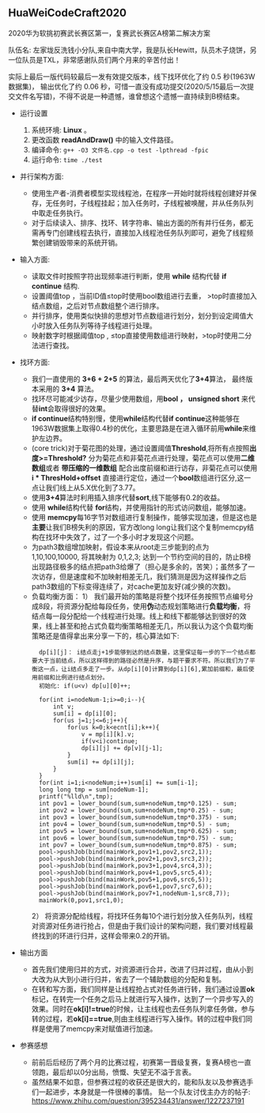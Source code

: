 ## HuaWeiCodeCraft2020
2020华为软挑初赛武长赛区第一，复赛武长赛区A榜第二解决方案 

队伍名: 左家垅反洗钱小分队,来自中南大学，我是队长Hewitt，队员木子烧饼，另一位队员是TXL，非常感谢队员们两个月来的辛苦付出！

实际上最后一版代码较最后一发有效提交版本，线下找环优化了约 0.5 秒(1963W数据集)， 输出优化了约 0.06 秒，可惜一直没有成功提交(2020/5/15最后一次提交文件名写错)，不得不说是一种遗憾，谁曾想这个遗憾一直持续到B榜结束。


* 运行设置
  1. 系统环境: **Linux** 。
  2. 更改函数 **readAndDraw()** 中的输入文件路径。
  3. 编译命令: ``` g++ -O3 文件名.cpp -o test -lpthread -fpic ```
  4. 运行命令: ``` time ./test ```

* 并行架构方面:
  - 使用生产者-消费者模型实现线程池，在程序一开始时就将线程创建好并保存，无任务时，子线程挂起；加入任务时，子线程被唤醒，并从任务队列中取走任务执行。
  - 对于后续读入、排序、找环、转字符串、输出方面的所有并行任务，都无需再专门创建线程去执行，直接加入线程池任务队列即可，避免了线程频繁创建销毁带来的系统开销。

  
* 输入方面:
  - 读取文件时按照字符出现频率进行判断，使用 **while** 结构代替 **if continue** 结构.
  - 设置阈值top ，当前ID值≤top时使用bool数组进行去重， >top时直接加入结点数组，之后对节点数组整个进行排序。
  - 并行排序，使用类似快排的思想对节点数组进行划分，划分到设定阈值大小时放入任务队列等待子线程进行处理。
  - 映射数字时根据阈值top , ≤top直接使用数组进行映射，>top时使用二分法进行查找。


* 找环方面:
  - 我们一直使用的 **3+6 + 2+5** 的算法，最后两天优化了**3+4**算法， 最终版本采用的 **3+4** 算法。
  - 找环尽可能减少访存，尽量少使用数组，用**bool ， unsigned short** 来代替**int**会取得很好的效果。
  - **if continue**结构特别慢，使用**while**结构代替**if continue**这种能够在1963W数据集上取得0.4秒的优化，主要思路是在进入循环前用**while**来维护左边界。
  - (core trick)对于菊花图的处理，通过设置阈值**Threshold**,将所有点按照**出度>=Threshold?** 分为菊花点和非菊花点进行处理，菊花点可以使用**二维数组**或者 **带压缩的一维数组** 配合出度前缀和进行访存，非菊花点可以使用 **i * ThresHold+offset** 直接进行定位，通过一个**bool**数组进行区分,这一点让我们线上从5.X优化到了3.77。
  - 使用**3+4**算法时利用插入排序代替**sort**,线下能够有0.2的收益。
  - 使用 **while**结构代替 **for**结构，并使用指针的形式访问数组，能够加速。
  - 使用 **memcpy**每16字节对数组进行复制操作，能够实现加速，但是这也是**主要**让我们B榜失利的原因，官方改long long让我们这个复制memcpy结构在找环中失效了，过了一个多小时才发现这个问题。
  - 为path3数组增加映射，假设本来从root走三步能到的点为 1,10,100,10000, 将其映射为 0,1,2,3; 达到一个节约空间的目的，防止B榜出现路径极多的结点把path3给爆了（担心是多余的，苦笑）；虽然多了一次访存，但是速度和不加映射相差无几，我们猜测是因为这样操作之后path3数组的下标变得连续了，对cache更加友好(减少换的次数)。
  - 负载均衡方面：
    1） 我们最开始的策略是将整个找环任务按照节点编号分成8段，将资源分配给每段任务，使用**伪**动态规划策略进行**负载均衡**，将结点每一段分配给一个线程进行处理。线上和线下都能够达到很好的效果，线上甚至和抢占式负载均衡策略相差无几，所以我认为这个负载均衡策略还是值得拿出来分享一下的，核心算法如下:
    ```
      dp[i][j]： i结点走j+1步能够到达的结点数量，这里保证每一步的下一个结点都要大于当前结点，所以这样得到的路径必然是升序，与题干要求不符。所以我们为了平衡这一点，让i结点多走了一步。从dp[i][0]计算到dp[i][6],累加前缀和，最后使用前缀和比例进行结点划分。
      初始化: if(u<v) dp[u][0]++;

      for(int i=nodeNum-1;i>=0;i--){
          int v;
          sum[i] = dp[i][0];
          for(us j=1;j<=6;j++){
              for(us k=0;k<ecnt[i];k++){
                  v = mp[i][k].v;
                  if(v<i)continue;
                  dp[i][j] += dp[v][j-1];
              }
              sum[i] += dp[i][j];
          }
      }
      for(int i=1;i<nodeNum;i++)sum[i] += sum[i-1];
      long long tmp = sum[nodeNum-1];
      printf("%lld\n",tmp);
      int pov1 = lower_bound(sum,sum+nodeNum,tmp*0.125) - sum;
      int pov2 = lower_bound(sum,sum+nodeNum,tmp*0.25) - sum;
      int pov3 = lower_bound(sum,sum+nodeNum,tmp*0.375) - sum;
      int pov4 = lower_bound(sum,sum+nodeNum,tmp*0.5) - sum;
      int pov5 = lower_bound(sum,sum+nodeNum,tmp*0.625) - sum;
      int pov6 = lower_bound(sum,sum+nodeNum,tmp*0.75) - sum;
      int pov7 = lower_bound(sum,sum+nodeNum,tmp*0.875) - sum;
      pool->pushJob(bind(mainWork,pov1+1,pov2,src2,1));
      pool->pushJob(bind(mainWork,pov2+1,pov3,src3,2));
      pool->pushJob(bind(mainWork,pov3+1,pov4,src4,3));
      pool->pushJob(bind(mainWork,pov4+1,pov5,src5,4));
      pool->pushJob(bind(mainWork,pov5+1,pov6,src6,5));
      pool->pushJob(bind(mainWork,pov6+1,pov7,src7,6));
      pool->pushJob(bind(mainWork,pov7+1,nodeNum-1,src8,7));
      mainWork(0,pov1,src1,0);
    ```
    2） 将资源分配给线程，将找环任务每10个进行划分放入任务队列，线程对资源对任务进行抢占，但是由于我们设计的架构问题，我们要对线程最终找到的环进行归并，这样会带来0.2的开销。


* 输出方面
  - 首先我们使用归并的方式，对资源进行合并，改进了归并过程，由从小到大改为从大到小进行归并，省去了一个辅助数组的分配和复制。
  - 在转和写方面，我们同样是让线程抢占式对任务进行转，我们通过设置**ok**标记，在转完一个任务之后马上就进行写入操作，达到了一个异步写入的效果。同时在**ok[i]!=true**的时候，让主线程也去任务队列拿任务做，参与转的过程，若**ok[i]==true**,则由主线程进行写入操作。转的过程中我们同样是使用了memcpy来对赋值进行加速。


* 参赛感想
  - 前前后后经历了两个月的比赛过程，初赛第一晋级复赛，复赛A榜也一直领跑，最后却以0分出局，愤慨、失望无不溢于言表。
  - 虽然结果不如意，但参赛过程的收获还是很大的，能和队友以及参赛选手们一起进步，本身就是一件很棒的事情。
  贴一个队友讨伐主办方的帖子: https://www.zhihu.com/question/395234431/answer/1227237191

